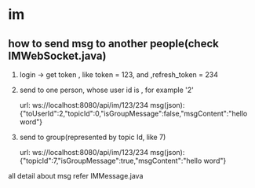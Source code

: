 # im

## how to send msg to another people(check IMWebSocket.java)
1. login -> get token , like token = 123, and ,refresh_token = 234
2. send to one person, whose user id is , for example '2'

    url: ws://localhost:8080/api/im/123/234
    msg(json):
    {"toUserId":2,"topicId":0,"isGroupMessage":false,"msgContent":"hello word"}

3. send to group(represented by topic Id, like 7)

    url: ws://localhost:8080/api/im/123/234
    msg(json):
    {"topicId":7,"isGroupMessage":true,"msgContent":"hello word"}


all detail about msg refer IMMessage.java